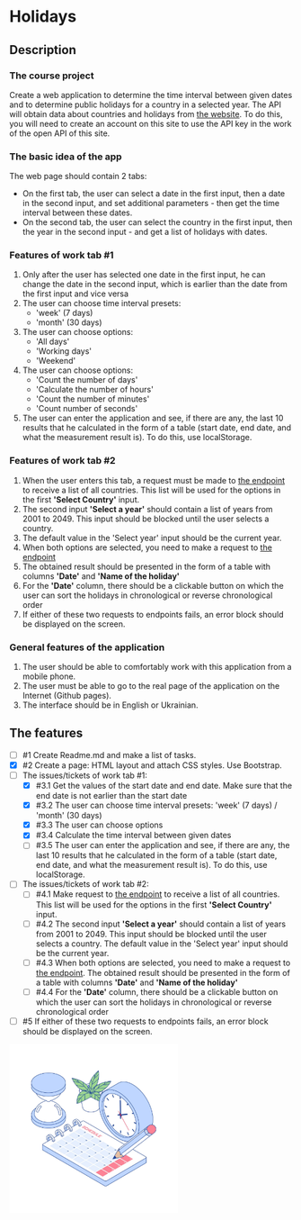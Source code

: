# Holidays

## Description

###  The course project

Create a web application to determine the time interval between given dates and to determine public holidays for a country in a selected year. The API will obtain data about countries and holidays from [the website](https://calendarific.com/). To do this, you will need to create an account on this site to use the API key in the work of the open API of this site.

### The basic idea of the app

The web page should contain 2 tabs:
- On the first tab, the user can select a date in the first input, then a date in the second input, and set additional parameters - then get the time interval between these dates.
- On the second tab, the user can select the country in the first input, then the year in the second input - and get a list of holidays with dates.

### Features of work tab #1

 1. Only after the user has selected one date in the first input, he can change the date in the second input, which is earlier than the date from the first input and vice versa
 2. The user can choose time interval presets:
    - 'week' (7 days)
    - 'month' (30 days)
 3. The user can choose options:
    - 'All days'
    - 'Working days'
    - 'Weekend'
 4. The user can choose options:
    - 'Count the number of days'
    - 'Calculate the number of hours'
    - 'Count the number of minutes'
    - 'Count number of seconds'
 5. The user can enter the application and see, if there are any, the last 10 results that he calculated in the form of a table (start date, end date, and what the measurement result is). To do this, use localStorage.

### Features of work tab #2

1. When the user enters this tab, a request must be made to [the endpoint](https://calendarific.com/api/v2/countries) to receive a list of all countries. This list will be used for the options in the first **'Select Country'** input.
2. The second input **'Select a year'** should contain a list of years from 2001 to 2049. This input should be blocked until the user selects a country.
3. The default value in the 'Select year' input should be the current year.
4. When both options are selected, you need to make a request to [the endpoint](https://calendarific.com/api/v2/holidays)
5. The obtained result should be presented in the form of a table with columns **'Date'** and **'Name of the holiday'**
6. For the **'Date'** column, there should be a clickable button on which the user can sort the holidays in chronological or reverse chronological order
7. If either of these two requests to endpoints fails, an error block should be displayed on the screen.

### General features of the application
1. The user should be able to comfortably work with this application from a mobile phone.
2. The user must be able to go to the real page of the application on the Internet (Github pages).
3. The interface should be in English or Ukrainian.

## The features
- [ ] #1 Create Readme.md and make a list of tasks.
- [x] #2 Create a page: HTML layout and attach CSS styles. Use Bootstrap.
- [ ] The issues/tickets of work tab #1:
  - [x] #3.1 Get the values of the start date and end date. Make sure that the end date is not earlier than the start date
  - [x] #3.2 The user can choose time interval presets: 'week' (7 days) / 'month' (30 days)
  - [x] #3.3 The user can choose options
  - [x] #3.4 Calculate the time interval between given dates
  - [ ] #3.5 The user can enter the application and see, if there are any, the last 10 results that he calculated in the form of a table (start date, end date, and what the measurement result is). To do this, use localStorage.
- [ ] The issues/tickets of work tab #2:
  - [ ] #4.1 Make request to [the endpoint](https://calendarific.com/api/v2/countries) to receive a list of all countries. This list will be used for the options in the first **'Select Country'** input.
  - [ ] #4.2 The second input **'Select a year'** should contain a list of years from 2001 to 2049. This input should be blocked until the user selects a country. The default value in the 'Select year' input should be the current year.
  - [ ] #4.3 When both options are selected, you need to make a request to [the endpoint](https://calendarific.com/api/v2/holidays). The obtained result should be presented in the form of a table with columns **'Date'** and **'Name of the holiday'**
  - [ ] #4.4 For the **'Date'** column, there should be a clickable button on which the user can sort the holidays in chronological or reverse chronological order
- [ ] #5 If either of these two requests to endpoints fails, an error block should be displayed on the screen.

<img src="./img/jpg/4865096.jpg" alt="image" width="300" height="auto">